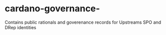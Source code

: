 # cardano-governance-
Contains public rationals and goverenance records for Upstreams SPO and DRep identities
